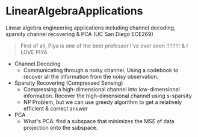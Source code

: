 # LinearAlgebraApplications
Linear algebra engineering applications including channel decoding, sparsity channel recovering &amp; PCA (UC San Diego ECE269)

> First of all, Piya is one of the best professor I've ever seen !!!!!!!!!
> & I LOVE PIYA

- Channel Decoding
  - Communicating through a noisy channel. Using a codebook to recover all the information from the noisy observation.
- Sparsity Recovering (Compressed Sensing)
  - Compressing a high-dimensional channel into low-dimensional information. Recover the high-dimensional channel using s-sparsity
  - NP Problem, but we can use greedy algorithm to get a relatively efficient & correct answer
- PCA
  - What's PCA: find a subspace that minimizes the MSE of data projection onto the subspace.
